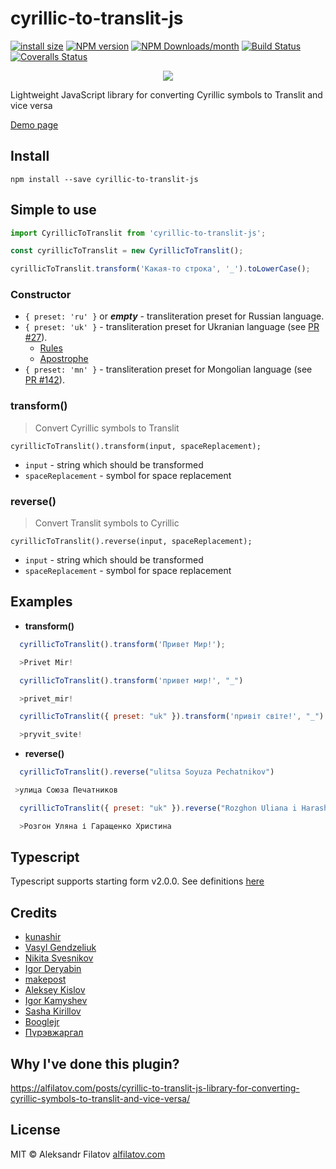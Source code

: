 # cyrillic-to-translit-js

[![install size](https://packagephobia.com/badge?p=cyrillic-to-translit-js@3.2.1)](https://packagephobia.com/result?p=cyrillic-to-translit-js@3.2.1)
[![NPM version][npm-image]][npm-url]
[![NPM Downloads/month][npm-downloads-image]][npm-downloads-url]
[![Build Status][travis-image]][travis-url]
[![Coveralls Status][coveralls-image]][coveralls-url]

[npm-url]: https://npmjs.org/package/cyrillic-to-translit-js
[npm-image]: https://img.shields.io/npm/v/cyrillic-to-translit-js.svg

[npm-downloads-url]: https://npmjs.org/package/cyrillic-to-translit-js
[npm-downloads-image]: https://img.shields.io/npm/dm/cyrillic-to-translit-js.svg

[travis-url]: https://travis-ci.org/greybax/cyrillic-to-translit-js
[travis-image]: https://travis-ci.org/greybax/cyrillic-to-translit-js.svg

[coveralls-url]: https://coveralls.io/r/greybax/cyrillic-to-translit-js
[coveralls-image]: https://img.shields.io/coveralls/greybax/cyrillic-to-translit-js.svg

<p align="center">
 <a href="https://greybax.github.com/cyrillic-to-translit-js">
   <img src="images/translit-256w.png">
 </a>
</p>

Lightweight JavaScript library for converting Cyrillic symbols to Translit and vice versa

[Demo page](https://greybax.github.io/cyrillic-to-translit-js)

## Install

`npm install --save cyrillic-to-translit-js`

## Simple to use

```ts
import CyrillicToTranslit from 'cyrillic-to-translit-js';

const cyrillicToTranslit = new CyrillicToTranslit();

cyrillicToTranslit.transform('Какая-то строка', '_').toLowerCase();
```

### Constructor

* `{ preset: 'ru' }` or _**empty**_ - transliteration preset for Russian language.
* `{ preset: 'uk' }` - transliteration preset for Ukranian language (see [PR #27](https://github.com/greybax/cyrillic-to-translit-js/pull/27)).
  * [Rules](https://pasport.org.ua/vazhlivo/transliteratsiya)
  * [Apostrophe](https://uk.wikipedia.org/wiki/%D0%90%D0%BF%D0%BE%D1%81%D1%82%D1%80%D0%BE%D1%84#.D0.A2.D0.B5.D1.85.D0.BD.D1.96.D1.87.D0.BD.D1.96_.D0.BE.D1.81.D0.BE.D0.B1.D0.BB.D0.B8.D0.B2.D0.BE.D1.81.D1.82.D1.96)
* `{ preset: 'mn' }` - transliteration preset for Mongolian language (see [PR #142](https://github.com/greybax/cyrillic-to-translit-js/pull/142)).

### transform()

> Convert Cyrillic symbols to Translit

`cyrillicToTranslit().transform(input, spaceReplacement);`

* `input` - string which should be transformed
* `spaceReplacement` - symbol for space replacement

### reverse()

> Convert Translit symbols to Cyrillic

`cyrillicToTranslit().reverse(input, spaceReplacement);`

* `input` - string which should be transformed
* `spaceReplacement` - symbol for space replacement

## Examples

* **transform()**
```js
  cyrillicToTranslit().transform('Привет Мир!');

  >Privet Mir!
```

```js
  cyrillicToTranslit().transform('привет мир!', "_")

  >privet_mir!
```

```js
  cyrillicToTranslit({ preset: "uk" }).transform('привіт світе!', "_")

  >pryvit_svite!
```

* **reverse()**
```js
  cyrillicToTranslit().reverse("ulitsa Soyuza Pechatnikov")

 >улица Союза Печатников
```

```js
  cyrillicToTranslit({ preset: "uk" }).reverse("Rozghon Uliana i Harashchenko Khrystyna")

  >Розгон Уляна і Гаращенко Христина
```

## Typescript

Typescript supports starting form v2.0.0. See definitions [here](./CyrillicToTranslit.d.ts)

## Credits

* [kunashir](https://github.com/kunashir)
* [Vasyl Gendzeliuk](https://github.com/vasergen)
* [Nikita Svesnikov](https://github.com/nitruxa)
* [Igor Deryabin](https://github.com/ideryabin)
* [makepost](https://github.com/makepost)
* [Aleksey Kislov](https://github.com/evenfrost)
* [Igor Kamyshev](https://github.com/igorkamyshev)
* [Sasha Kirillov](https://github.com/sasha-kir)
* [Booglejr](https://github.com/Rootyjr)
* [Пүрэвжаргал](https://github.com/TsPuujee)

## Why I've done this plugin?

https://alfilatov.com/posts/cyrillic-to-translit-js-library-for-converting-cyrillic-symbols-to-translit-and-vice-versa/

## License

MIT © Aleksandr Filatov [alfilatov.com](http://alfilatov.com)
